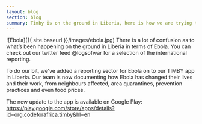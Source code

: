 ```yaml
---
layout: blog
section: blog
summary: Timby is on the ground in Liberia, here is how we are trying to help.
---
```


![Ebola]({{ site.baseurl }}/images/ebola.jpg) There is a lot of confusion as to what’s been happening on the ground in Liberia in terms of Ebola. You can check out our twitter feed @logsofwar for a selection of the international reporting.

To do our bit, we’ve added a reporting sector for Ebola on to our TIMBY app in Liberia. Our team is now documenting how Ebola has changed their lives and their work, from neighbours affected, area quarantines, prevention practices and even food prices.

The new update to the app is available on Google Play: 
https://play.google.com/store/apps/details?id=org.codeforafrica.timby&hl=en
